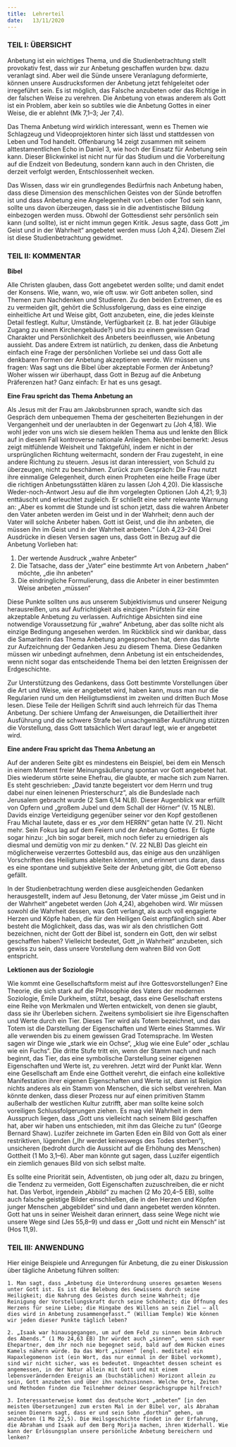 ```yaml
---
title:  Lehrerteil
date:   13/11/2020
---
```


### TEIL I: ÜBERSICHT

Anbetung ist ein wichtiges Thema, und die Studienbetrachtung stellt provokativ fest, dass wir zur Anbetung geschaffen wurden bzw. dazu veranlagt sind. Aber weil die Sünde unsere Veranlagung deformierte, können unsere Ausdrucksformen der Anbetung jetzt fehlgeleitet oder irregeführt sein. Es ist möglich, das Falsche anzubeten oder das Richtige in der falschen Weise zu verehren. Die Anbetung von etwas anderem als Gott ist ein Problem, aber kein so subtiles wie die Anbetung Gottes in einer Weise, die er ablehnt (Mk 7,1–3; Jer 7,4).

Das Thema Anbetung wird wirklich interessant, wenn es Themen wie Schlagzeug und Videoprojektoren hinter sich lässt und stattdessen von Leben und Tod handelt. Offenbarung 14 zeigt zusammen mit seinem alttestamentlichen Echo in Daniel 3, wie hoch der Einsatz für Anbetung sein kann. Dieser Blickwinkel ist nicht nur für das Studium und die Vorbereitung auf die Endzeit von Bedeutung, sondern kann auch in den Christen, die derzeit verfolgt werden, Entschlossenheit wecken.

Das Wissen, dass wir ein grundlegendes Bedürfnis nach Anbetung haben, dass diese Dimension des menschlichen Geistes von der Sünde betroffen ist und dass Anbetung eine Angelegenheit von Leben oder Tod sein kann, sollte uns davon überzeugen, dass sie in die adventistische Bildung einbezogen werden muss. Obwohl der Gottesdienst sehr persönlich sein kann (und sollte), ist er nicht immun gegen Kritik. Jesus sagte, dass Gott „im Geist und in der Wahrheit“ angebetet werden muss (Joh 4,24). Diesem Ziel ist diese Studienbetrachtung gewidmet.

### TEIL II: KOMMENTAR

**Bibel**

Alle Christen glauben, dass Gott angebetet werden sollte; und damit endet der Konsens. Wie, wann, wo, wie oft usw. wir Gott anbeten sollen, sind Themen zum Nachdenken und Studieren. Zu den beiden Extremen, die es zu vermeiden gilt, gehört die Schlussfolgerung, dass es eine einzige einheitliche Art und Weise gibt, Gott anzubeten, eine, die jedes kleinste Detail festlegt. Kultur, Umstände, Verfügbarkeit (z. B. hat jeder Gläubige Zugang zu einem Kirchengebäude?) und bis zu einem gewissen Grad Charakter und Persönlichkeit des Anbeters beeinflussen, wie Anbetung aussieht. Das andere Extrem ist natürlich, zu denken, dass die Anbetung einfach eine Frage der persönlichen Vorliebe sei und dass Gott alle denkbaren Formen der Anbetung akzeptieren werde. Wir müssen uns fragen: Was sagt uns die Bibel über akzeptable Formen der Anbetung? Woher wissen wir überhaupt, dass Gott in Bezug auf die Anbetung Präferenzen hat? Ganz einfach: Er hat es uns gesagt.

**Eine Frau spricht das Thema Anbetung an**

Als Jesus mit der Frau am Jakobsbrunnen sprach, wandte sich das Gespräch dem unbequemen Thema der gescheiterten Beziehungen in der Vergangenheit und der unerlaubten in der Gegenwart zu (Joh 4,18). Wie wohl jeder von uns wich sie diesem heiklen Thema aus und lenkte den Blick auf in diesem Fall kontroverse nationale Anliegen. Nebenbei bemerkt: Jesus zeigt mitfühlende Weisheit und Taktgefühl, indem er nicht in der ursprünglichen Richtung weitermacht, sondern der Frau zugesteht, in eine andere Richtung zu steuern. Jesus ist daran interessiert, von Schuld zu überzeugen, nicht zu beschämen. Zurück zum Gespräch: Die Frau nutzt ihre einmalige Gelegenheit, durch einen Propheten eine heiße Frage über die richtigen Anbetungsstätten klären zu lassen (Joh 4,20). Die klassische Weder-noch-Antwort Jesu auf die ihm vorgelegten Optionen (Joh 4,21; 9,3) enttäuscht und erleuchtet zugleich. Er schließt eine sehr relevante Warnung an: „Aber es kommt die Stunde und ist schon jetzt, dass die wahren Anbeter den Vater anbeten werden im Geist und in der Wahrheit; denn auch der Vater will solche Anbeter haben. Gott ist Geist, und die ihn anbeten, die müssen ihn im Geist und in der Wahrheit anbeten.“ (Joh 4,23–24) Drei Ausdrücke in diesen Versen sagen uns, dass Gott in Bezug auf die Anbetung Vorlieben hat:

1. Der wertende Ausdruck „wahre Anbeter“
2. Die Tatsache, dass der „Vater“ eine bestimmte Art von Anbetern „haben“ möchte, „die ihn anbeten“
3. Die eindringliche Formulierung, dass die Anbeter in einer bestimmten Weise anbeten „müssen“

Diese Punkte sollten uns aus unserem Subjektivismus und unserer Neigung herausreißen, uns auf Aufrichtigkeit als einzigen Prüfstein für eine akzeptable Anbetung zu verlassen. Aufrichtige Absichten sind eine notwendige Voraussetzung für „wahre“ Anbetung, aber das sollte nicht als einzige Bedingung angesehen werden. Im Rückblick sind wir dankbar, dass die Samariterin das Thema Anbetung angesprochen hat, denn das führte zur Aufzeichnung der Gedanken Jesu zu diesem Thema. Diese Gedanken müssen wir unbedingt aufnehmen, denn Anbetung ist ein entscheidendes, wenn nicht sogar das entscheidende Thema bei den letzten Ereignissen der Erdgeschichte.

Zur Unterstützung des Gedankens, dass Gott bestimmte Vorstellungen über die Art und Weise, wie er angebetet wird, haben kann, muss man nur die Regularien rund um den Heiligtumsdienst im zweiten und dritten Buch Mose lesen. Diese Teile der Heiligen Schrift sind auch lehrreich für das Thema Anbetung. Der schiere Umfang der Anweisungen, die Detailliertheit ihrer Ausführung und die schwere Strafe bei unsachgemäßer Ausführung stützen die Vorstellung, dass Gott tatsächlich Wert darauf legt, wie er angebetet wird.

**Eine andere Frau spricht das Thema Anbetung an**

Auf der anderen Seite gibt es mindestens ein Beispiel, bei dem ein Mensch in einem Moment freier Meinungsäußerung spontan vor Gott angebetet hat. Dies wiederum störte seine Ehefrau, die glaubte, er mache sich zum Narren. Es steht geschrieben: „David tanzte begeistert vor dem Herrn und trug dabei nur einen leinenen Priesterschurz“, als die Bundeslade nach Jerusalem gebracht wurde (2 Sam 6,14 NLB). Dieser Augenblick war erfüllt von Opfern und „großem Jubel und dem Schall der Hörner“ (V. 15 NLB). Davids einzige Verteidigung gegenüber seiner vor den Kopf gestoßenen Frau Michal lautete, dass er es „vor dem HERRN“ getan hatte (V. 21). Nicht mehr. Sein Fokus lag auf dem Feiern und der Anbetung Gottes. Er fügte sogar hinzu: „Ich bin sogar bereit, mich noch tiefer zu erniedrigen als diesmal und demütig von mir zu denken.“ (V. 22 NLB) Das gleicht ein möglicherweise verzerrtes Gottesbild aus, das einige aus den unzähligen Vorschriften des Heiligtums ableiten könnten, und erinnert uns daran, dass es eine spontane und subjektive Seite der Anbetung gibt, die Gott ebenso gefällt.

In der Studienbetrachtung werden diese ausgleichenden Gedanken herausgestellt, indem auf Jesu Betonung, der Vater müsse „im Geist und in der Wahrheit“ angebetet werden (Joh 4,24), abgehoben wird. Wir müssen sowohl die Wahrheit dessen, was Gott verlangt, als auch voll engagierte Herzen und Köpfe haben, die für den Heiligen Geist empfänglich sind. Aber besteht die Möglichkeit, dass das, was wir als den christlichen Gott bezeichnen, nicht der Gott der Bibel ist, sondern ein Gott, den wir selbst geschaffen haben? Vielleicht bedeutet, Gott „in Wahrheit“ anzubeten, sich gewiss zu sein, dass unsere Vorstellung dem wahren Bild von Gott entspricht.

**Lektionen aus der Soziologie**

Wie kommt eine Gesellschaftsform meist auf ihre Gottesvorstellungen? Eine Theorie, die sich stark auf die Philosophie des Vaters der modernen Soziologie, Émile Durkheim, stützt, besagt, dass eine Gesellschaft erstens eine Reihe von Merkmalen und Werten entwickelt, von denen sie glaubt, dass sie ihr Überleben sichern. Zweitens symbolisiert sie ihre Eigenschaften und Werte durch ein Tier. Dieses Tier wird als Totem bezeichnet, und das Totem ist die Darstellung der Eigenschaften und Werte eines Stammes. Wir alle verwenden bis zu einem gewissen Grad Totemsprache. Im Westen sagen wir Dinge wie „stark wie ein Ochse“, „klug wie eine Eule“ oder „schlau wie ein Fuchs“. Die dritte Stufe tritt ein, wenn der Stamm nach und nach beginnt, das Tier, das eine symbolische Darstellung seiner eigenen Eigenschaften und Werte ist, zu verehren. Jetzt wird der Punkt klar. Wenn eine Gesellschaft am Ende eine Gottheit verehrt, die einfach eine kollektive Manifestation ihrer eigenen Eigenschaften und Werte ist, dann ist Religion nichts anderes als ein Stamm von Menschen, die sich selbst verehren. Man könnte denken, dass dieser Prozess nur auf einen primitiven Stamm außerhalb der westlichen Kultur zutrifft, aber man sollte keine solch voreiligen Schlussfolgerungen ziehen. Es mag viel Wahrheit in dem Ausspruch liegen, dass „Gott uns vielleicht nach seinem Bild geschaffen hat, aber wir haben uns entschieden, mit ihm das Gleiche zu tun“ (George Bernard Shaw). Luzifer zeichnete im Garten Eden ein Bild von Gott als einer restriktiven, lügenden („Ihr werdet keineswegs des Todes sterben“), unsicheren (bedroht durch die Aussicht auf die Erhöhung des Menschen) Gottheit (1 Mo 3,1–6). Aber man könnte gut sagen, dass Luzifer eigentlich ein ziemlich genaues Bild von sich selbst malte.

Es sollte eine Priorität sein, Adventisten, ob jung oder alt, dazu zu bringen, die Tendenz zu vermeiden, Gott Eigenschaften zuzuschreiben, die er nicht hat. Das Verbot, irgendein „Abbild“ zu machen (2 Mo 20,4–5 EB), sollte auch falsche geistige Bilder einschließen, die in den Herzen und Köpfen junger Menschen „abgebildet“ sind und dann angebetet werden könnten. Gott hat uns in seiner Weisheit daran erinnert, dass seine Wege nicht wie unsere Wege sind (Jes 55,8–9) und dass er „Gott und nicht ein Mensch“ ist (Hos 11,9).

### TEIL III: ANWENDUNG

Hier einige Beispiele und Anregungen für Anbetung, die zu einer Diskussion über tägliche Anbetung führen sollten:

`1. Man sagt, dass „Anbetung die Unterordnung unseres gesamten Wesens unter Gott ist. Es ist die Belebung des Gewissens durch seine Heiligkeit; die Nahrung des Geistes durch seine Wahrheit; die Reinigung der Vorstellungskraft durch seine Schönheit; die Öffnung des Herzens für seine Liebe; die Hingabe des Willens an sein Ziel – all dies wird in Anbetung zusammengefasst.“ (William Temple) Wie können wir jeden dieser Punkte täglich leben?`

`2. „Isaak war hinausgegangen, um auf dem Feld zu sinnen beim Anbruch des Abends.“ (1 Mo 24,63 EB) Ihr würdet auch „sinnen“, wenn sich euer Ehepartner, dem ihr noch nie begegnet seid, bald auf dem Rücken eines Kamels nähern würde. Da das Wort „sinnen“ [engl. meditate] ein Hapaxlegomenon ist (ein Wort, das nur einmal in der Bibel vorkommt), sind wir nicht sicher, was es bedeutet. Ungeachtet dessen scheint es angemessen, in der Natur allein mit Gott und mit einem lebensverändernden Ereignis am (buchstäblichen) Horizont allein zu sein, Gott anzubeten und über ihn nachzusinnen. Welche Orte, Zeiten und Methoden finden die Teilnehmer deiner Gesprächsgruppe hilfreich?`

`3. Interessanterweise kommt das deutsche Wort „anbeten“ [in den meisten Übersetzungen] zum ersten Mal in der Bibel vor, als Abraham seinen Dienern sagt, dass er und sein Sohn „dorthin“ gehen, um anzubeten (1 Mo 22,5). Die Heilsgeschichte findet in der Erfahrung, die Abraham und Isaak auf dem Berg Morija machen, ihren Widerhall. Wie kann der Erlösungsplan unsere persönliche Anbetung bereichern und lenken?`